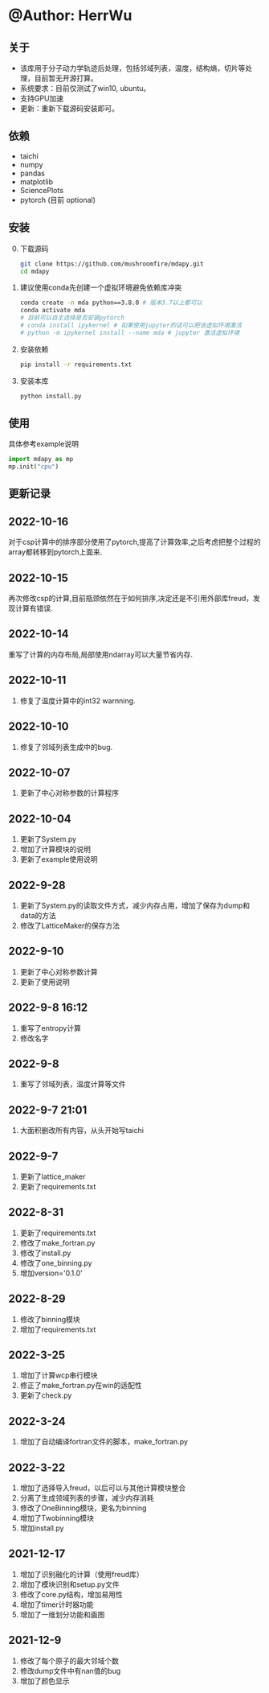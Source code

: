 # @Author: HerrWu 

## 关于
- 该库用于分子动力学轨迹后处理，包括邻域列表，温度，结构熵，切片等处理，目前暂无开源打算。
- 系统要求：目前仅测试了win10, ubuntu。
- 支持GPU加速
- 更新：重新下载源码安装即可。
## 依赖
- taichi
- numpy
- pandas
- matplotlib
- SciencePlots
- pytorch (目前 optional)
## 安装
0. 下载源码
    ```bash
    git clone https://github.com/mushroomfire/mdapy.git
    cd mdapy
    ```
1. 建议使用conda先创建一个虚拟环境避免依赖库冲突
    ```bash
    conda create -n mda python==3.8.0 # 版本3.7以上都可以
    conda activate mda
    # 目前可以自主选择是否安装pytorch
    # conda install ipykernel # 如果使用jupyter的话可以把该虚拟环境激活
    # python -m ipykernel install --name mda # jupyter 激活虚拟环境
    ```
2. 安装依赖
   ```bash
   pip install -r requirements.txt
   ```
3. 安装本库
    ```python
    python install.py
    ```

## 使用
具体参考example说明
```python
import mdapy as mp
mp.init("cpu")
```

## 更新记录  
## 2022-10-16
对于csp计算中的排序部分使用了pytorch,提高了计算效率,之后考虑把整个过程的array都转移到pytorch上面来.

## 2022-10-15
再次修改csp的计算,目前瓶颈依然在于如何排序,决定还是不引用外部库freud，发现计算有错误.

## 2022-10-14
重写了计算的内存布局,局部使用ndarray可以大量节省内存.

## 2022-10-11
1. 修复了温度计算中的int32 warnning.
   
## 2022-10-10
1. 修复了邻域列表生成中的bug.

## 2022-10-07
1. 更新了中心对称参数的计算程序

## 2022-10-04
1. 更新了System.py
2. 增加了计算模块的说明
3. 更新了example使用说明

## 2022-9-28
1. 更新了System.py的读取文件方式，减少内存占用，增加了保存为dump和data的方法
2. 修改了LatticeMaker的保存方法

## 2022-9-10
1. 更新了中心对称参数计算
2. 更新了使用说明

## 2022-9-8 16:12
1. 重写了entropy计算
2. 修改名字
   
## 2022-9-8
1. 重写了邻域列表，温度计算等文件
   
## 2022-9-7 21:01
1. 大面积删改所有内容，从头开始写taichi

## 2022-9-7 
1. 更新了lattice_maker
2. 更新了requirements.txt 

## 2022-8-31
1. 更新了requirements.txt
2. 修改了make_fortran.py
3. 修改了install.py
4. 修改了one_binning.py
5. 增加version='0.1.0'

## 2022-8-29
1. 修改了binning模块
2. 增加了requirements.txt

## 2022-3-25
1. 增加了计算wcp串行模块
2. 修正了make_fortran.py在win的适配性
3. 更新了check.py

## 2022-3-24
1. 增加了自动编译fortran文件的脚本，make_fortran.py 

## 2022-3-22
1. 增加了选择导入freud，以后可以与其他计算模块整合
2. 分离了生成领域列表的步骤，减少内存消耗
3. 修改了OneBinning模块，更名为binning
4. 增加了Twobinning模块
5. 增加install.py

## 2021-12-17
1. 增加了识别融化的计算（使用freud库）
2. 增加了模块识别和setup.py文件
3. 修改了core.py结构，增加易用性
4. 增加了timer计时器功能
5. 增加了一维划分功能和画图

## 2021-12-9
1. 修改了每个原子的最大邻域个数
2. 修改dump文件中有nan值的bug
3. 增加了颜色显示
